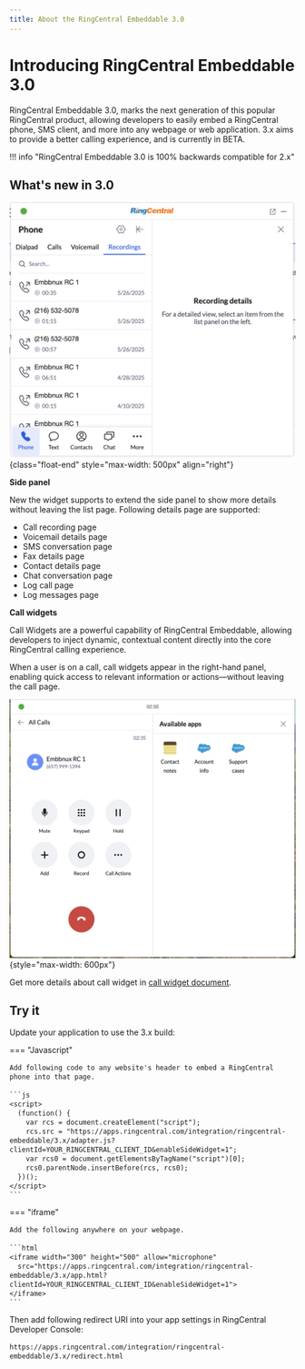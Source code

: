 ```yaml
---
title: About the RingCentral Embeddable 3.0
---
```

# Introducing RingCentral Embeddable 3.0

RingCentral Embeddable 3.0, marks the next generation of this popular RingCentral product, allowing developers to easily embed a RingCentral phone, SMS client, and more into any webpage or web application. 3.x aims to provide a better calling experience, and is currently in BETA.

!!! info "RingCentral Embeddable 3.0 is 100% backwards compatible for 2.x"

## What's new in 3.0

![New RingCentral Embeddable 3.x UI](./assets/embeddable-3-side-panel.png){class="float-end" style="max-width: 500px" align="right"}

**Side panel**

New the widget supports to extend the side panel to show more details without leaving the list page. Following details page are supported:

* Call recording page
* Voicemail details page
* SMS conversation page
* Fax details page
* Contact details page
* Chat conversation page
* Log call page
* Log messages page

**Call widgets**

Call Widgets are a powerful capability of RingCentral Embeddable, allowing developers to inject dynamic, contextual content directly into the core RingCentral calling experience.

When a user is on a call, call widgets appear in the right-hand panel, enabling quick access to relevant information or actions—without leaving the call page.

![call-widget-apps](./assets/call-widget-apps.png){style="max-width: 600px"}

Get more details about call widget in [call widget document](./integration/call-widget.md).

## Try it

Update your application to use the 3.x build:

=== "Javascript"

    Add following code to any website's header to embed a RingCentral phone into that page. 

    ```js
    <script>
      (function() {
        var rcs = document.createElement("script");
        rcs.src = "https://apps.ringcentral.com/integration/ringcentral-embeddable/3.x/adapter.js?clientId=YOUR_RINGCENTRAL_CLIENT_ID&enableSideWidget=1";
        var rcs0 = document.getElementsByTagName("script")[0];
        rcs0.parentNode.insertBefore(rcs, rcs0);
      })();
    </script>
    ```

=== "iframe"

    Add the following anywhere on your webpage.

    ```html
    <iframe width="300" height="500" allow="microphone" 
      src="https://apps.ringcentral.com/integration/ringcentral-embeddable/3.x/app.html?clientId=YOUR_RINGCENTRAL_CLIENT_ID&enableSideWidget=1">
    </iframe>
    ```

Then add following redirect URI into your app settings in RingCentral Developer Console:

```
https://apps.ringcentral.com/integration/ringcentral-embeddable/3.x/redirect.html
```
